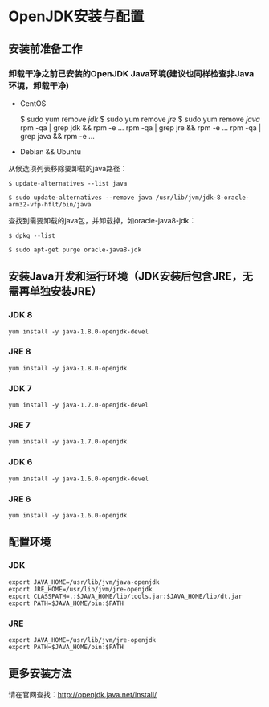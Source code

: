 
# OpenJDK安装与配置

## 安装前准备工作

### 卸载干净之前已安装的OpenJDK Java环境(建议也同样检查非Java环境，卸载干净)

* CentOS

	$ sudo yum remove *jdk*
	$ sudo yum remove *jre*
	$ sudo yum remove *java*
	rpm -qa | grep jdk && rpm -e ...
	rpm -qa | grep jre && rpm -e ...
	rpm -qa | grep java && rpm -e ...

* Debian && Ubuntu

从候选项列表移除要卸载的java路径：

	$ update-alternatives --list java

	$ sudo update-alternatives --remove java /usr/lib/jvm/jdk-8-oracle-arm32-vfp-hflt/bin/java

查找到需要卸载的java包，并卸载掉，如oracle-java8-jdk：

	$ dpkg --list

	$ sudo apt-get purge oracle-java8-jdk

## 安装Java开发和运行环境（JDK安装后包含JRE，无需再单独安装JRE）

### JDK 8
	yum install -y java-1.8.0-openjdk-devel

### JRE 8
	yum install -y java-1.8.0-openjdk

### JDK 7
	yum install -y java-1.7.0-openjdk-devel

### JRE 7
	yum install -y java-1.7.0-openjdk

### JDK 6
	yum install -y java-1.6.0-openjdk-devel

### JRE 6
	yum install -y java-1.6.0-openjdk

## 配置环境

### JDK
	export JAVA_HOME=/usr/lib/jvm/java-openjdk
	export JRE_HOME=/usr/lib/jvm/jre-openjdk
	export CLASSPATH=.:$JAVA_HOME/lib/tools.jar:$JAVA_HOME/lib/dt.jar
	export PATH=$JAVA_HOME/bin:$PATH

### JRE
	export JAVA_HOME=/usr/lib/jvm/jre-openjdk
	export PATH=$JAVA_HOME/bin:$PATH

## 更多安装方法
请在官网查找：http://openjdk.java.net/install/


